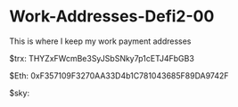 # Work-Addresses-Defi2-00
This is where I keep my work payment addresses


$trx: THYZxFWcmBe3SyJSbSNky7p1cETJ4FbGB3

$Eth: 0xF357109F3270AA33D4b1C781043685F89DA9742F

$sky: 
